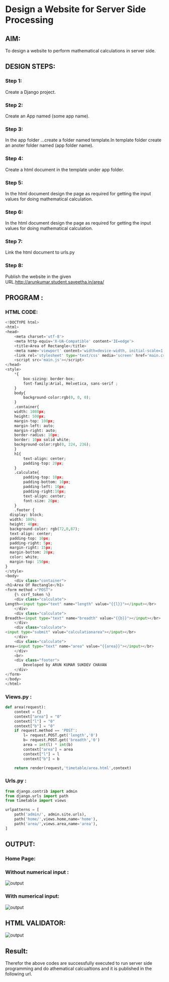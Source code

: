 # Design a Website for Server Side Processing

## AIM:
To design a website to perform mathematical calculations in server side.

## DESIGN STEPS:

### Step 1:
Create a Django project.


### Step 2:
Create an App named (some app name).


### Step 3:
In the app folder ...create a folder named template.In template folder create an anoter folder named (app folder name).


### Step 4:
Create a html document in the template under app folder.


### Step 5:
In the html document design the page as required for getting the input values for doing mathematical calculation.


### Step 6:
In the html document design the page as required for getting the input values for doing mathematical calculation.

### Step 7:
Link the html document to urls.py

### Step 8:
Publish the website in the given URL.http://arunkumar.student.saveetha.in/area/

## PROGRAM :
### HTML CODE:
```python
<!DOCTYPE html>
<html>
<head>
    <meta charset='utf-8'>
    <meta http-equiv='X-UA-Compatible' content='IE=edge'>
    <title>Area of Rectangle</title>
    <meta name='viewport' content='width=device-width, initial-scale=1'>
    <link rel='stylesheet' type='text/css' media='screen' href='main.css'>
    <script src='main.js'></script>
</head>
<style>
    *{
        box-sizing: border-box;
        font-family:Arial, Helvetica, sans-serif ;
    }
    body{
        background-color:rgb(0, 0, 0);
    }
    .container{
    width: 1080px;
    height: 500px;
    margin-top: 100px;
    margin-left: auto;
    margin-right: auto;
    border-radius: 10px;
    border: 10px solid white;
    background-color:rgb(0, 224, 236);
    }
    h1{
        text-align: center;
        padding-top: 20px;
    }
    .calculate{
        padding-top: 10px;
        padding-bottom: 10px;
        padding-left: 10px;
        padding-right:10px;
        text-align: center;
        font-size: 20px;
    }
    .footer {
  display: block;
  width: 100%;
  height: 40px;
  background-color: rgb(72,0,87);
  text-align: center;
  padding-top: 10px;
  padding-right: 5px;
  margin-right: 15px;
  margin-bottom: 20px;
  color: white;
  margin-top: 150px;
}
</style>
<body>
    <div class="container">
<h1>Area Of Rectangle</h1>   
<form method ="POST">
    {% csrf_token %}
    <div class="calculate"> 
Length=<input type="text" name="length" value="{{l}}"></input></br>
    </div>
    <div class="calculate"> 
Breadth=<input type="text" name="breadth" value="{{b}}"></input></br>
    </div>
    <div class="calculate"> 
<input type="submit" value="calculationarea"></input></br>
    </div>
    <div class="calculate"> 
area=<input type="text" name="area" value="{{area}}"></input></br>
    </div>
    <br>
    <div class="footer">
        Developed by ARUN KUMAR SUKDEV CHAVAN
    </div>
</form>
</body>
</html>
```

### Views.py :
```python
def area(request):
    context = {}
    context["area"] = "0"
    context["l"] = "0"
    context["b"] = "0"
    if request.method == 'POST':
        l= request.POST.get('length','0')
        b= request.POST.get('breadth','0')
        area = int(l) * int(b)
        context["area"] = area
        context["l"] = l
        context["b"] = b

    return render(request,'timetable/area.html',context)
```
### Urls.py :
```python
from django.contrib import admin
from django.urls import path
from timetable import views

urlpatterns = [
    path('admin/', admin.site.urls),
    path('home/',views.home,name='home'),
    path('area/',views.area,name='area'),
]
```
## OUTPUT:
### Home Page:
### Without numerical input :
![output](/ssp1.png)
 
### With numerical input:
![output](/ssp.png)

## HTML VALIDATOR:
![output](/htmlv.png)

## Result:
Therefor the above codes are successfully executed to run server side programming and do athematical calcualtions and it is published in the following url.
